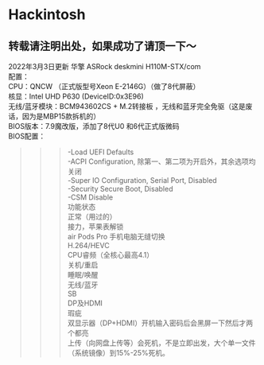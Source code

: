 # Hackintosh
转载请注明出处，如果成功了请顶一下～
---------------
2022年3月3日更新 华擎 ASRock deskmini H110M-STX/com  
配置：  
CPU：QNCW （正式版型号Xeon E-2146G）（做了8代屏蔽）  
核显：Intel UHD P630  (DeviceID:0x3E96)  
无线/蓝牙模块：BCM943602CS + M.2转接板 ，无线和蓝牙完全免驱（这是废话，因为是MBP15款拆机的）  
BIOS版本：7.9魔改版，添加了8代U0 和6代正式版微码  
BIOS配置：  
>>>-Load UEFI Defaults  
>>>-ACPI Configuration, 除第一、第二项为开启外，其余选项均关闭  
>>>-Super IO Configuration, Serial Port, Disabled  
>>>-Security Secure Boot, Disabled  
>>>-CSM Disable  
功能状态  
正常（用过的）  
  接力，苹果表解锁  
  air Pods Pro 手机电脑无缝切换  
  H.264/HEVC  
  CPU睿频（全核心最高4.1）  
  关机/重启  
  睡眠/唤醒  
  无线/蓝牙  
  SB  
  DP及HDMI  
瑕疵  
  双显示器（DP+HDMI）开机输入密码后会黑屏一下然后才两个都亮  
  上传（向网盘上传等）会死机，不是立即出发，大个单一文件（系统镜像）到15%-25%死机。  
